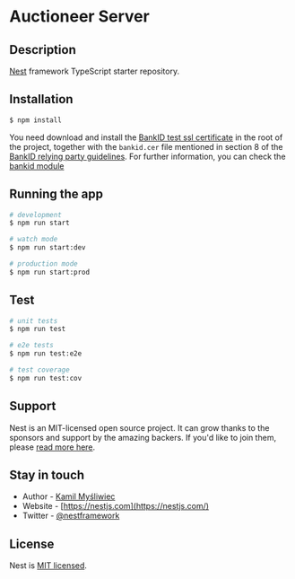 # Auctioneer Server
## Description

[Nest](https://github.com/nestjs/nest) framework TypeScript starter repository.

## Installation

```bash
$ npm install
```
You need download and install the [BankID test ssl certificate](https://www.bankid.com/assets/bankid/rp/FPTestcert2_20150818_102329.pfx) in the root of the project, together with the `bankid.cer` file mentioned in section 8 of the [BankID relying party guidelines](https://www.bankid.com/assets/bankid/rp/bankid-relying-party-guidelines-v3.2.2.pdf). For further information, you can check the [bankid module](src/bankid/bankid.module.ts)

## Running the app

```bash
# development
$ npm run start

# watch mode
$ npm run start:dev

# production mode
$ npm run start:prod
```

## Test

```bash
# unit tests
$ npm run test

# e2e tests
$ npm run test:e2e

# test coverage
$ npm run test:cov
```

## Support

Nest is an MIT-licensed open source project. It can grow thanks to the sponsors and support by the amazing backers. If you'd like to join them, please [read more here](https://docs.nestjs.com/support).

## Stay in touch

- Author - [Kamil Myśliwiec](https://kamilmysliwiec.com)
- Website - [https://nestjs.com](https://nestjs.com/)
- Twitter - [@nestframework](https://twitter.com/nestframework)

## License

  Nest is [MIT licensed](LICENSE).
